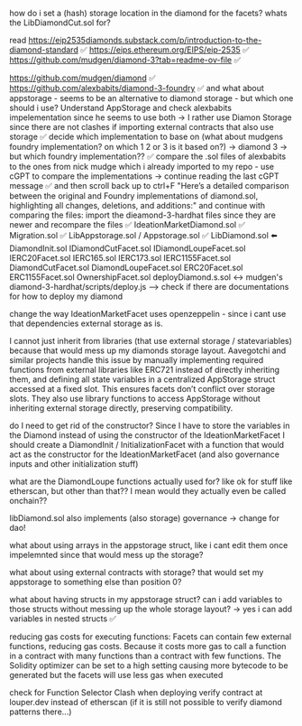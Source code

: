 how do i set a (hash) storage location in the diamond for the facets?
whats the LibDiamondCut.sol for?

read
https://eip2535diamonds.substack.com/p/introduction-to-the-diamond-standard ✅
https://eips.ethereum.org/EIPS/eip-2535 ✅
https://github.com/mudgen/diamond-3?tab=readme-ov-file ✅


https://github.com/mudgen/diamond ✅
https://github.com/alexbabits/diamond-3-foundry ✅
and what about appstorage - seems to be an alternative to diamond storage - but which one should i use? Understand AppStorage and check alexbabits impelementation since he seems to use both -> I rather use Diamon Storage since there are not clashes if importing external contracts that also use storage ✅
decide which implementation to base on (what about mudgens foundry implementation? on which 1 2 or 3 is it based on?) -> diamond 3 -> but which foundry implementation?? ✅
compare the .sol files of alexbabits to the ones from nick mudge which i already imported to my repo - use cGPT to compare the implementations -> 
continue reading the last cGPT message ✅
and then scroll back up to ctrl+F "Here’s a detailed comparison between the original and Foundry implementations of diamond.sol, highlighting all changes, deletions, and additions:" and continue with comparing the files:
import the dieamond-3-hardhat files since they are newer and recompare the files ✅
IdeationMarketDiamond.sol ✅
Migration.sol ✅
LibAppstorage.sol / Appstorage.sol ✅
LibDiamond.sol ⬅️
DiamondInit.sol
IDiamondCutFacet.sol
IDiamondLoupeFacet.sol
IERC20Facet.sol
IERC165.sol
IERC173.sol
IERC1155Facet.sol
DiamondCutFacet.sol
DiamondLoupeFacet.sol
ERC20Facet.sol
ERC1155Facet.sol
OwnershipFacet.sol
deployDiamond.s.sol <-> mudgen's diamond-3-hardhat/scripts/deploy.js --> check if there are documentations for how to deploy my diamond

change the way IdeationMarketFacet uses openzeppelin - since i cant use that dependencies external storage as is.

I cannot just inherit from libraries (that use external storage / statevariables) because that would mess up my diamonds storage layout. Aavegotchi and similar projects handle this issue by manually implementing required functions from external libraries like ERC721 instead of directly inheriting them, and defining all state variables in a centralized AppStorage struct accessed at a fixed slot. This ensures facets don’t conflict over storage slots. They also use library functions to access AppStorage without inheriting external storage directly, preserving compatibility.

do I need to get rid of the constructor? Since I have to store the variables in the Diamond instead of using the constructor of the IdeationMarketFacet I should create a DiamondInit / InitializationFacet with a function that would act as the constructor for the IdeationMarketFacet (and also governance inputs and other initialization stuff)

what are the DiamondLoupe functions actually used for? like ok for stuff like etherscan, but other than that?? I mean would they actually even be called onchain?? 

libDiamond.sol also implements (also storage) governance -> change for dao!

what about using arrays in the appstorage struct, like i cant edit them once impelemnted since that would mess up the storage?

what about using external contracts with storage? that would set my appstorage to something else than position 0?

what about having structs in my appstorage struct? can i add variables to those structs without messing up the whole storage layout? -> yes i can add variables in nested structs ✅

reducing gas costs for executing functions:
Facets can contain few external functions, reducing gas costs. Because it costs more gas to call a function in a contract with many functions than a contract with few functions.
The Solidity optimizer can be set to a high setting causing more bytecode to be generated but the facets will use less gas when executed

check for Function Selector Clash when deploying
verify contract at louper.dev instead of etherscan (if it is still not possible to verify diamond patterns there...)